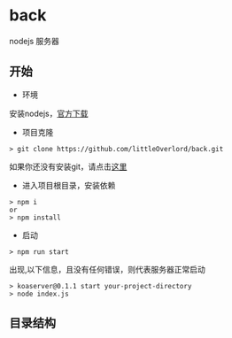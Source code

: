 # back
nodejs 服务器

## 开始

- 环境

安装nodejs，[官方下载](http://nodejs.cn/download/)

- 项目克隆

```
> git clone https://github.com/littleOverlord/back.git
```
如果你还没有安装git，请点击[这里](https://git-scm.com/downloads)
- 进入项目根目录，安装依赖
```
> npm i
or 
> npm install
```

- 启动
```
> npm run start
```
出现,以下信息，且没有任何错误，则代表服务器正常启动
```
> koaserver@0.1.1 start your-project-directory
> node index.js
```

## 目录结构